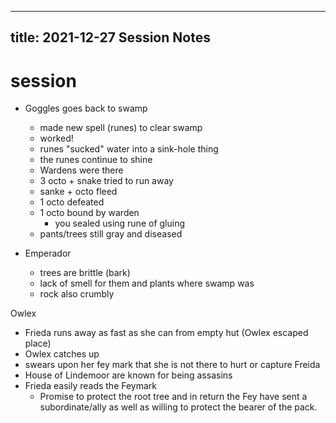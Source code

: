 
---
title: 2021-12-27 Session Notes
---

# session

- Goggles goes back to swamp
  - made new spell (runes) to clear swamp
  - worked!
  - runes "sucked" water into a sink-hole thing
  - the runes continue to shine
  - Wardens were there
  - 3 octo + snake tried to run away
  - sanke + octo fleed
  - 1 octo defeated
  - 1 octo bound by warden 
    - you sealed using rune of gluing
  - pants/trees still gray and diseased
  
- Emperador
  - trees are brittle (bark)
  - lack of smell for them and plants where swamp was
  - rock also crumbly
  
  
Owlex
  - Frieda runs away as fast as she can from empty hut (Owlex escaped place)
  - Owlex catches up
  - swears upon her fey mark that she is not there to hurt or capture Freida
  - House of Lindemoor are known for being assasins
  - Frieda easily reads the Feymark
	- Promise to protect the root tree and in return the Fey have sent a subordinate/ally as well as willing to protect the bearer of the pack.
  
  

